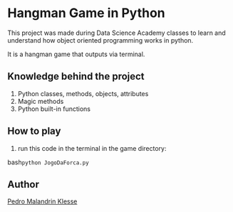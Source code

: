 # Hangman Game in Python

This project was made during Data Science Academy classes to learn and understand how object oriented programming works in python.

It is a hangman game that outputs via terminal.

## Knowledge behind the project

1. Python classes, methods, objects, attributes
2. Magic methods
3. Python built-in functions

## How to play

1. run this code in the terminal in the game directory:

bash```python JogoDaForca.py```

## Author

[Pedro Malandrin Klesse](https://www.github.com/Klesse)
